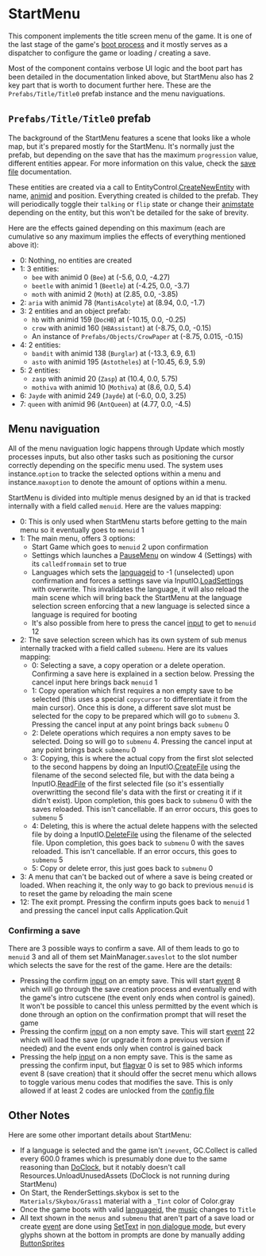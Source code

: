 # StartMenu
This component implements the title screen menu of the game. It is one of the last stage of the game's [boot process](../../MainManager/Boot%20and%20reset%20process.md#boot-and-reset-process) and it mostly serves as a dispatcher to configure the game or loading / creating a save.

Most of the component contains verbose UI logic and the boot part has been detailed in the documentation linked above, but StartMenu also has 2 key part that is worth to document further here. These are the `Prefabs/Title/Title0` prefab instance and the menu naviguations.

## `Prefabs/Title/Title0` prefab
The background of the StartMenu features a scene that looks like a whole map, but it's prepared mostly for the StartMenu. It's normally just the prefab, but depending on the save that has the maximum `progression` value, different entities appear. For more information on this value, check the [save file](../../MainManager/Methods/Save%20file.md) documentation.

These entities are created via a call to EntityControl.[CreateNewEntity](../../Entities/EntityControl/EntityControl%20Creation.md#createnewentity) with name, [animid](../../Enums%20and%20IDs/AnimIDs.md) and position. Everything created is childed to the prefab. They will periodically toggle their `talking` or `flip` state or change their [animstate](../../Entities/EntityControl/Animations/animstate.md) depending on the entity, but this won't be detailed for the sake of brevity.

Here are the effects gained depending on this maximum (each are cumulative so any maximum implies the effects of everything mentioned above it):

- 0: Nothing, no entities are created
- 1: 3 entities:
    - `bee` with animid 0 (`Bee`) at (-5.6, 0.0, -4.27)
    - `beetle` with animid 1 (`Beetle`) at (-4.25, 0.0, -3.7)
    - `moth` with animid 2 (`Moth`) at (2.85, 0.0, -3.85)
- 2: `aria` with animid 78 (`MantisAcolyte`) at (8.94, 0.0, -1.7)
- 3: 2 entities and an object prefab:
    - `hb` with animid 159 (`DocHB`) at (-10.15, 0.0, -0.25)
    - `crow` with animid 160 (`HBAssistant`) at (-8.75, 0.0, -0.15)
    - An instance of `Prefabs/Objects/CrowPaper` at (-8.75, 0.015, -0.15)
- 4: 2 entities:
    - `bandit` with animid 138 (`Burglar`) at (-13.3, 6.9, 6.1)
    - `asto` with animid 195 (`Astotheles`) at (-10.45, 6.9, 5.9)
- 5: 2 entities:
    - `zasp` with animid 20 (`Zasp`) at (10.4, 0.0, 5.75)
    - `mothiva` with animid 10 (`Mothiva`) at (8.6, 0.0, 5.4)
- 6: `Jayde` with animid 249 (`Jayde`) at (-6.0, 0.0, 3.25)
- 7: `queen` with animid 96 (`AntQueen`) at (4.77, 0.0, -4.5)

## Menu naviguation
All of the menu naviguation logic happens through Update which mostly processes inputs, but also other tasks such as positioning the cursor correctly depending on the specific menu used. The system uses instance.`option` to tracke the selected options within a menu and instance.`maxoption` to denote the amount of options within a menu.

StartMenu is divided into multiple menus designed by an id that is tracked internally with a field called `menuid`. Here are the values mapping:

- 0: This is only used when StartMenu starts before getting to the main menu so it eventually goes to `menuid` 1
- 1: The main menu, offers 3 options:
    - Start Game which goes to `menuid` 2 upon confirmation
    - Settings which launches a [PauseMenu](PauseMenu.md) on window 4 (Settings) with its `calledfrommain` set to true
    - Languages which sets the [languageid](../../SetText/languageid.md) to -1 (unselected) upon confirmation and forces a settings save via InputIO.[LoadSettings](../../InputIO/Disk%20files%20handling.md#config-file) with overwrite. This invalidates the language, it will also reload the main scene which will bring back the StartMenu at the language selection screen enforcing that a new language is selected since a language is required for booting
    - It's also possible from here to press the cancel [input](../../InputIO/Inputs.md) to get to `menuid` 12
- 2: The save selection screen which has its own system of sub menus internally tracked with a field called `submenu`. Here are its values mapping:
    - 0: Selecting a save, a copy operation or a delete operation. Confirming a save here is explained in a section below. Pressing the cancel input here brings back `menuid` 1
    - 1: Copy operation which first requires a non empty save to be selected (this uses a special `copycursor` to differentiate it from the main cursor). Once this is done, a different save slot must be selected for the copy to be prepared which will go to `submenu` 3. Pressing the cancel input at any point brings back `submenu` 0
    - 2: Delete operations which requires a non empty saves to be selected. Doing so will go to `submenu` 4. Pressing the cancel input at any point brings back `submenu` 0
    - 3: Copying, this is where the actual copy from the first slot selected to the second happens by doing an InputIO.[CreateFile](../../InputIO/Disk%20files%20handling.md#save-files) using the filename of the second selected file, but with the data being a InputIO.[ReadFile](../../InputIO/Disk%20files%20handling.md#save-files) of the first selected file (so it's essentially overwritting the second file's data with the first or creating it if it didn't exist). Upon completion, this goes back to `submenu` 0 with the saves reloaded. This isn't cancellable. If an error occurs, this goes to `submenu` 5
    - 4: Deleting, this is where the actual delete happens with the selected file by doing a InputIO.[DeleteFile](../../InputIO/Disk%20files%20handling.md#save-files) using the filename of the selected file. Upon completion, this goes back to `submenu` 0 with the saves reloaded. This isn't cancellable. If an error occurs, this goes to `submenu` 5
    - 5: Copy or delete error, this just goes back to `submenu` 0
- 3: A menu that can't be backed out of where a save is being created or loaded. When reaching it, the only way to go back to previous `menuid` is to reset the game by reloading the main scene
- 12: The exit prompt. Pressing the confirm inputs goes back to `menuid` 1 and pressing the cancel input calls Application.Quit

### Confirming a save
There are 3 possible ways to confirm a save. All of them leads to go to `menuid` 3 and all of them set MainManager.`saveslot` to the slot number which selects the save for the rest of the game. Here are the details:

- Pressing the confirm [input](../../InputIO/Inputs.md) on an empty save. This will start [event](../../Enums%20and%20IDs/Events.md) 8 which will go through the save creation process and eventually end with the game's intro cutscene (the event only ends when control is gained). It won't be possible to cancel this unless permitted by the event which is done through an option on the confirmation prompt that will reset the game
- Pressing the confirm [input](../../InputIO/Inputs.md) on a non empty save. This will start [event](../../Enums%20and%20IDs/Events.md) 22 which will load the save (or upgrade it from a previous version if needed) and the event ends only when control is gained back
- Pressing the help [input](../../InputIO/Inputs.md) on a non empty save. This is the same as pressing the confirm input, but [flagvar](../../Flags%20arrays/flagvar.md) 0 is set to 985 which informs event 8 (save creation) that it should offer the secret menu which allows to toggle various menu codes that modifies the save. This is only allowed if at least 2 codes are unlocked from the [config file](../../External%20data%20format/Config%20File.md)

## Other Notes
Here are some other important details about StartMenu:

- If a language is selected and the game isn't `inevent`, GC.Collect is called every 600.0 frames which is presumably done due to the same reasoning than [DoClock](../../MainManager/DoClock.md#resourcesunloadunusedassets-and-gccollect), but it notably doesn't call Resources.UnloadUnusedAssets (DoClock is not running during StartMenu)
- On Start, the RenderSettings.skybox is set to the `Materials/Skybox/Grass1` material with a `_Tint` color of Color.gray
- Once the game boots with valid [languageid](../../SetText/languageid.md), the [music](../../General%20systems/Music%20playback.md) changes to `Title`
- All text shown in the `menus` and `submenu` that aren't part of a save load or create [event](../../Enums%20and%20IDs/Events.md) are done using [SetText](../../SetText/SetText.md) in [non dialogue mode](../../SetText/Dialogue%20mode.md#non-dialogue-mode), but every glyphs shown at the bottom in prompts are done by manually adding [ButtonSprites](ButtonSprite.md)
